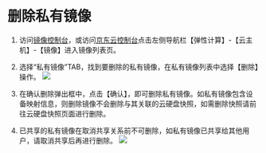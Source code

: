 # 删除私有镜像
1. 访问[镜像控制台][1]，或访问[京东云控制台][2]点击左侧导航栏【弹性计算】-【云主机】-【镜像】进入镜像列表页。
2. 选择“私有镜像”TAB，找到要删除的私有镜像，在私有镜像列表中选择【删除】操作。
![](../../../../../image/vm/Operation-Guide-Image-delete1.png)

3. 在确认删除弹出框中，点击【确认】，即可删除私有镜像。如私有镜像包含设备映射信息，则删除镜像不会删除与其关联的云硬盘快照，如需删除快照请前往云硬盘快照页面进行删除。
4. 已共享的私有镜像在取消共享关系前不可删除，如私有镜像已共享给其他用户，请取消共享后再进行删除。
![](../../../../../image/vm/Operation-Guide-Image-delete2.png)



  [1]: ./images/Operation-Guide-Image-delete2.png "Operation-Guide-Image-delete2.png"
  [2]: https://cns-console.jdcloud.com/host/compute/list
  [3]: ./images/Operation-Guide-Image-delete1.png "Operation-Guide-Image-delete1.png"
  [4]: ./images/Operation-Guide-Image-delete2.png "Operation-Guide-Image-delete2.png"